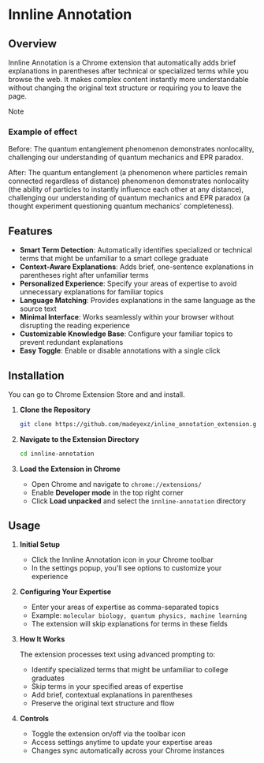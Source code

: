 # Innline Annotation

## Overview

Innline Annotation is a Chrome extension that automatically adds brief explanations in parentheses after technical or specialized terms while you browse the web. It makes complex content instantly more understandable without changing the original text structure or requiring you to leave the page.


> [!NOTE]
> ### Example of effect
> 
> Before: The quantum entanglement phenomenon demonstrates nonlocality, challenging our understanding of quantum mechanics and EPR paradox.
> 
> After: The quantum entanglement (a phenomenon where particles remain connected regardless of distance) phenomenon demonstrates nonlocality (the ability of particles to instantly influence each other at any distance), challenging our understanding of quantum mechanics and EPR paradox (a thought experiment questioning quantum mechanics' completeness).


## Features

- **Smart Term Detection**: Automatically identifies specialized or technical terms that might be unfamiliar to a smart college graduate
- **Context-Aware Explanations**: Adds brief, one-sentence explanations in parentheses right after unfamiliar terms
- **Personalized Experience**: Specify your areas of expertise to avoid unnecessary explanations for familiar topics
- **Language Matching**: Provides explanations in the same language as the source text
- **Minimal Interface**: Works seamlessly within your browser without disrupting the reading experience
- **Customizable Knowledge Base**: Configure your familiar topics to prevent redundant explanations
- **Easy Toggle**: Enable or disable annotations with a single click

## Installation

You can go to Chrome Extension Store and and install.

1. **Clone the Repository**

   ```bash
   git clone https://github.com/madeyexz/inline_annotation_extension.git
   ```

2. **Navigate to the Extension Directory**

   ```bash
   cd innline-annotation
   ```

3. **Load the Extension in Chrome**

   - Open Chrome and navigate to `chrome://extensions/`
   - Enable **Developer mode** in the top right corner
   - Click **Load unpacked** and select the `innline-annotation` directory

## Usage

1. **Initial Setup**

   - Click the Innline Annotation icon in your Chrome toolbar
   - In the settings popup, you'll see options to customize your experience

2. **Configuring Your Expertise**

   - Enter your areas of expertise as comma-separated topics
   - Example: `molecular biology, quantum physics, machine learning`
   - The extension will skip explanations for terms in these fields

3. **How It Works**

   The extension processes text using advanced prompting to:
   - Identify specialized terms that might be unfamiliar to college graduates
   - Skip terms in your specified areas of expertise
   - Add brief, contextual explanations in parentheses
   - Preserve the original text structure and flow

4. **Controls**

   - Toggle the extension on/off via the toolbar icon
   - Access settings anytime to update your expertise areas
   - Changes sync automatically across your Chrome instances